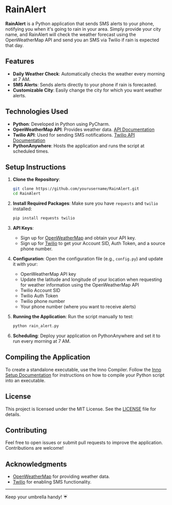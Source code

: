 # RainAlert

**RainAlert** is a Python application that sends SMS alerts to your phone, notifying you when it's going to rain in your area. Simply provide your city name, and RainAlert will check the weather forecast using the OpenWeatherMap API and send you an SMS via Twilio if rain is expected that day.

## Features

- **Daily Weather Check**: Automatically checks the weather every morning at 7 AM.
- **SMS Alerts**: Sends alerts directly to your phone if rain is forecasted.
- **Customizable City**: Easily change the city for which you want weather alerts.

## Technologies Used

- **Python**: Developed in Python using PyCharm.
- **OpenWeatherMap API**: Provides weather data. [API Documentation](https://openweathermap.org/api)
- **Twilio API**: Used for sending SMS notifications. [Twilio API Documentation](https://www.twilio.com/docs/usage/api)
- **PythonAnywhere**: Hosts the application and runs the script at scheduled times.

## Setup Instructions

1. **Clone the Repository**:
   ```bash
   git clone https://github.com/yourusername/RainAlert.git
   cd RainAlert
   ```

2. **Install Required Packages**:
   Make sure you have `requests` and `twilio` installed:
   ```bash
   pip install requests twilio
   ```

3. **API Keys**:
   - Sign up for [OpenWeatherMap](https://openweathermap.org/) and obtain your API key. 
   - Sign up for [Twilio](https://www.twilio.com/) to get your Account SID, Auth Token, and a source phone number.

4. **Configuration**:
   Open the configuration file (e.g., `config.py`) and update it with your:
   - OpenWeatherMap API key
   - Update the latitude and longitude of your location when requesting for weather information using the OpenWeatherMap API
   - Twilio Account SID
   - Twilio Auth Token
   - Twilio phone number
   - Your phone number (where you want to receive alerts)

5. **Running the Application**:
   Run the script manually to test:
   ```bash
   python rain_alert.py
   ```

6. **Scheduling**:
   Deploy your application on PythonAnywhere and set it to run every morning at 7 AM.

## Compiling the Application

To create a standalone executable, use the Inno Compiler. Follow the [Inno Setup Documentation](https://jrsoftware.org/isinfo.php) for instructions on how to compile your Python script into an executable.

## License

This project is licensed under the MIT License. See the [LICENSE](https://github.com/hariravendran/RainAlert/blob/main/license.txt) file for details.

## Contributing

Feel free to open issues or submit pull requests to improve the application. Contributions are welcome!

## Acknowledgments

- [OpenWeatherMap](https://openweathermap.org/) for providing weather data.
- [Twilio](https://www.twilio.com/) for enabling SMS functionality.

---

Keep your umbrella handy! ☔️
